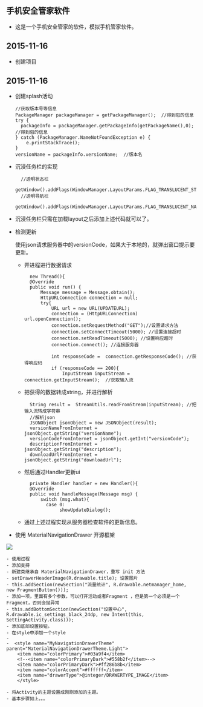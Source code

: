 ## 手机安全管家软件 ##
* 这是一个手机安全管家的软件，模拟手机管家软件。

## 2015-11-16
 
 * 创建项目

## 2015-11-16
*	创建splash活动
	
	  
		//获取版本号等信息
        PackageManager packageManager = getPackageManager();  //得到包的信息
        try {
          packageInfo = packageManager.getPackageInfo(getPackageName(),0);  //得到包的信息
        } catch (PackageManager.NameNotFoundException e) {
            e.printStackTrace();
        }
        versionName = packageInfo.versionName;  //版本名
* 沉浸任务栏的实现

	    //透明状态栏
        getWindow().addFlags(WindowManager.LayoutParams.FLAG_TRANSLUCENT_STATUS);
        //透明导航栏  
        getWindow().addFlags(WindowManager.LayoutParams.FLAG_TRANSLUCENT_NAVIGATION);
- 沉浸任务栏只需在加载layout之后添加上述代码就可以了。

- 检测更新
	
   	 使用json请求服务器中的versionCode，如果大于本地的，就弹出窗口提示要更新。



	- 开进程进行数据请求

			new Thread(){
            @Override
            public void run() {
                Message message = Message.obtain();
                HttpURLConnection connection = null;
                try{
                    URL url = new URL(UPDATEURL);
                    connection = (HttpURLConnection) url.openConnection();
                    connection.setRequestMethod("GET");//设置请求方法
                    connection.setConnectTimeout(5000); //设置连接超时
                    connection.setReadTimeout(5000); //设置响应超时
                    connection.connect(); //连接服务器

                    int responseCode =  connection.getResponseCode(); //获得响应码
                    if (responseCode == 200){
                        InputStream inputStream = connection.getInputStream();  //获取输入流


	- 把获得的数据转成string，并进行解析
	
		    String result =  StreamUtils.readFromStream(inputStream); //把输入流转成字符串
        	//解析json
        	JSONObject jsonObject = new JSONObject(result);
        	versionNameFromInternet = jsonObject.getString("versionName");
        	versionCodeFromInternet = jsonObject.getInt("versionCode");
        	descriptionFromInternet = jsonObject.getString("description");
        	downloadUrlFromInternet = jsonObject.getString("downloadUrl");
	- 然后通过Handler更新ui
	
			private Handler handler = new Handler(){
       		@Override
       		public void handleMessage(Message msg) {
           		switch (msg.what){
             	  case 0:
                	   showUpdateDialog();
	- 通过上述过程实现从服务器检查软件的更新信息。

- 使用 MaterialNavigationDrawer 开源框架

	
![](http://i5.tietuku.com/3c7d245d285017bc.png)

	- 使用过程
	- 添加支持
	- 新建类继承自 MaterialNavigationDrawer，重写 init 方法
	- setDrawerHeaderImage(R.drawable.title); 设置图片
	- this.addSection(newSection("流量统计", R.drawable.netmanager_home, new FragmentButton()));  
	- 添加一项，里面有多个参数，可以打开活动或者Fragment ，但是第一个必须是一个 Fragment，否则会抛异常
	- this.addBottomSection(newSection("设置中心", R.drawable.ic_settings_black_24dp, new Intent(this, SettingActivity.class)));
	- 添加底部设置按钮。
	- 在style中添加一个style 
	- 
	-  <style name="MyNavigationDrawerTheme"       parent="MaterialNavigationDrawerTheme.Light">
        <item name="colorPrimary">#03a9f4</item>
        <!--<item name="colorPrimaryDark">#558b2f</item>-->
        <item name="colorPrimaryDark">#ff286b8b</item>
        <item name="colorAccent">#ffffff</item>
        <item name="drawerType">@integer/DRAWERTYPE_IMAGE</item>
        </style>

	- 将Activity的主题设置成刚刚添加的主题。
	- 基本步骤如上。。。


